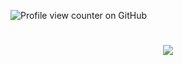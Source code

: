 ![Profile view counter on GitHub](https://komarev.com/ghpvc/?username=mehrboddx)
<h1 align="center">
    <img src="https://readme-typing-svg.herokuapp.com?font=Fira+Code&pause=1000&width=435&lines=Hi%2C+I'm+Mehrbod+Nowrouz.;Welcome+to+my+github+profile." />
</h1>
